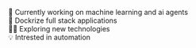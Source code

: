 🤖 Currently working on machine learning and ai agents <br/>
🐋 Dockrize full stack applications<br/>
👨‍💻 Exploring new technologies<br/>
💡 Intrested in automation<br/>
